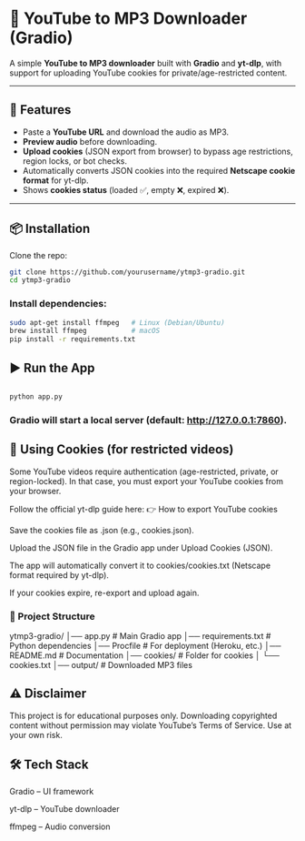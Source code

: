 # 🎵 YouTube to MP3 Downloader (Gradio)

A simple **YouTube to MP3 downloader** built with **Gradio** and **yt-dlp**, with support for uploading YouTube cookies for private/age-restricted content.

---

## 🚀 Features
- Paste a **YouTube URL** and download the audio as MP3.  
- **Preview audio** before downloading.  
- **Upload cookies** (JSON export from browser) to bypass age restrictions, region locks, or bot checks.  
- Automatically converts JSON cookies into the required **Netscape cookie format** for yt-dlp.  
- Shows **cookies status** (loaded ✅, empty ❌, expired ❌).  

---

## 📦 Installation

Clone the repo:
```bash
git clone https://github.com/yourusername/ytmp3-gradio.git
cd ytmp3-gradio
```
### Install dependencies:

``` bash
sudo apt-get install ffmpeg   # Linux (Debian/Ubuntu)
brew install ffmpeg           # macOS
pip install -r requirements.txt

```
## ▶️ Run the App
``` bash

python app.py
```
### Gradio will start a local server (default: http://127.0.0.1:7860).

## 🔑 Using Cookies (for restricted videos)
Some YouTube videos require authentication (age-restricted, private, or region-locked).
In that case, you must export your YouTube cookies from your browser.

Follow the official yt-dlp guide here:
👉 How to export YouTube cookies

Save the cookies file as .json (e.g., cookies.json).

Upload the JSON file in the Gradio app under Upload Cookies (JSON).

The app will automatically convert it to cookies/cookies.txt (Netscape format required by yt-dlp).

If your cookies expire, re-export and upload again.

### 📂 Project Structure

ytmp3-gradio/
│── app.py              # Main Gradio app
│── requirements.txt    # Python dependencies
│── Procfile            # For deployment (Heroku, etc.)
│── README.md           # Documentation
│── cookies/            # Folder for cookies
│   └── cookies.txt
│── output/             # Downloaded MP3 files

## ⚠️ Disclaimer
This project is for educational purposes only.
Downloading copyrighted content without permission may violate YouTube’s Terms of Service.
Use at your own risk.

## 🛠️ Tech Stack
Gradio – UI framework

yt-dlp – YouTube downloader

ffmpeg – Audio conversion
